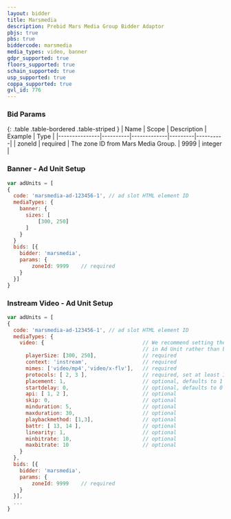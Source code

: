 ```yaml
---
layout: bidder
title: Marsmedia
description: Prebid Mars Media Group Bidder Adaptor
pbjs: true
pbs: true
biddercode: marsmedia
media_types: video, banner
gdpr_supported: true
floors_supported: true
schain_supported: true
usp_supported: true
coppa_supported: true
gvl_id: 776
---
```


### Bid Params

{: .table .table-bordered .table-striped }
| Name          | Scope    | Description | Example | Type     |
|---------------|----------|-------------|---------|----------|
| zoneId | required | The zone ID from Mars Media Group. | 9999 | integer |


### Banner - Ad Unit Setup
```javascript
var adUnits = [
{
  code: 'marsmedia-ad-123456-1', // ad slot HTML element ID  
  mediaTypes: {
    banner: {  
      sizes: [
          [300, 250]
      ]
    }   
  } 
  bids: [{
    bidder: 'marsmedia',
    params: {
        zoneId: 9999    // required 
    }
  }]
}
``` 

### Instream Video - Ad Unit Setup
```javascript
var adUnits = [
{
  code: 'marsmedia-ad-123456-1', // ad slot HTML element ID  
  mediaTypes: {
    video: {                                // We recommend setting the following video params
                                            // in Ad Unit rather than bidder params as per Prebid 4.0 recommendation. 
      playerSize: [300, 250],               // required
      context: 'instream',                  // required
      mimes: ['video/mp4','video/x-flv'],   // required
      protocols: [ 2, 3 ],                  // required, set at least 1 value in array
      placement: 1,                         // optional, defaults to 1 when context = instream
      startdelay: 0,                        // optional, defaults to 0 when context = instream
      api: [ 1, 2 ],                        // optional
      skip: 0,                              // optional
      minduration: 5,                       // optional
      maxduration: 30,                      // optional
      playbackmethod: [1,3],                // optional
      battr: [ 13, 14 ],                    // optional
      linearity: 1,                         // optional
      minbitrate: 10,                       // optional
      maxbitrate: 10                        // optional
    }   
  }, 
  bids: [{
    bidder: 'marsmedia',
    params: {
        zoneId: 9999    // required    
    }
  }],
  ...
}
```
